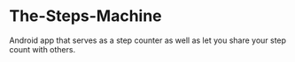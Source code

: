 # The-Steps-Machine
Android app that serves as a step counter as well as let you share your step count with others.
